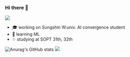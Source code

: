 ### Hi there 👋
<img src="https://capsule-render.vercel.app/api?type=waving&color=1C768F&height=200&section=header&text=hajeong's%20Github&fontSize=60" />
<!-- **hajeong67/hajeong67** is a ✨ _special_ ✨ repository because its `README.md` (this file) appears on your GitHub profile. -->

- :mortar_board: working on Sungshin W.univ. AI convergence student
- 🌱 learning ML
- :sparkles: studying at SOPT 31th, 32th

![Anurag's GitHub stats](https://github-readme-stats.vercel.app/api?username=hajeong67&show_icons=true&theme=radical)
<img src="https://capsule-render.vercel.app/api?type=waving&color=1C768F&height=200&section=footer" />

